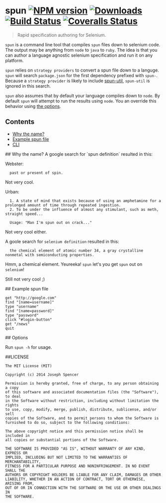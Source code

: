 # spun [![NPM version][npm-image]][npm-url] [![Downloads][downloads-image]][npm-url] [![Build Status][travis-image]][travis-url] [![Coveralls Status][coveralls-image]][coveralls-url]
> Rapid specification authoring for Selenium.

`spun` is a command line tool that compiles `spun` files down to selenium code.  The
output may be anything from `node` to `java` to `ruby`.  The idea is that you can
author a language agnostic selenium specification and run it on any platform.

`spun` relies on `strategy providers` to convert a spun file down to a languge.
`spun` will search `package.json` for the first dependency prefixed with
`spun-`.  Because a `strategy provider` is likely to include [spun-util](https://github.com/spunjs/spun-util.git),
`spun-util` is ignored in this search.

`spun` also assumes that by default your language compiles down to `node`.  By default
`spun` will attempt to run the results using `node`.  You an override this behavior
using [the options](#options).

## Contents
* [Why the name?](#whyTheName)
* [Example spun file](#exampleSpunFile)
* [CLI](#options)

<a name="whyTheName" />
## Why the name?
A google search for `spun definition` resulted in this:

Webster:
```
  past or present of spin.
```

Not very cool.

Urban:
```
  1. A state of mind that exists because of using an amphetamine for a prolonged amount of time through repeated ingestion.
  2. To be under the influence of almost any stimulant, such as meth, straight speed...

  Usage: "Man I'm spun out on crack..."
```

Not very cool either.

A goole search for `selenium definition` resulted in this:
```
  the chemical element of atomic number 34, a gray crystalline nonmetal with semiconducting properties.
```

Hmm, a chemical element.  Yeureeka!  `spun` let's you get `spun` out on `selenium`!

Still not very cool ;)

<a name="exampleSpunFile" />
## Example spun file

```spun
get "http://google.com"
find "[name=username]"
type "username"
find "[name=password]"
type "password"
click "#login-button"
get "/news"
quit
```

<a name="options"/>
## Options

Run `spun -h` for usage.

##LICENSE
``````
The MIT License (MIT)

Copyright (c) 2014 Joseph Spencer

Permission is hereby granted, free of charge, to any person obtaining a copy
of this software and associated documentation files (the "Software"), to deal
in the Software without restriction, including without limitation the rights
to use, copy, modify, merge, publish, distribute, sublicense, and/or sell
copies of the Software, and to permit persons to whom the Software is
furnished to do so, subject to the following conditions:

The above copyright notice and this permission notice shall be included in
all copies or substantial portions of the Software.

THE SOFTWARE IS PROVIDED "AS IS", WITHOUT WARRANTY OF ANY KIND, EXPRESS OR
IMPLIED, INCLUDING BUT NOT LIMITED TO THE WARRANTIES OF MERCHANTABILITY,
FITNESS FOR A PARTICULAR PURPOSE AND NONINFRINGEMENT. IN NO EVENT SHALL THE
AUTHORS OR COPYRIGHT HOLDERS BE LIABLE FOR ANY CLAIM, DAMAGES OR OTHER
LIABILITY, WHETHER IN AN ACTION OF CONTRACT, TORT OR OTHERWISE, ARISING FROM,
OUT OF OR IN CONNECTION WITH THE SOFTWARE OR THE USE OR OTHER DEALINGS IN
THE SOFTWARE.
``````

[downloads-image]: http://img.shields.io/npm/dm/spun.svg
[npm-url]: https://npmjs.org/package/spun
[npm-image]: http://img.shields.io/npm/v/spun.svg

[travis-url]: https://travis-ci.org/spunjs/spun
[travis-image]: http://img.shields.io/travis/spunjs/spun.svg

[coveralls-url]: https://coveralls.io/r/spunjs/spun
[coveralls-image]: http://img.shields.io/coveralls/spunjs/spun/master.svg
